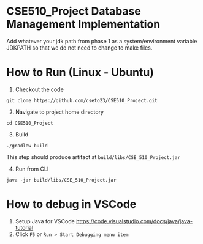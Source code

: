 # CSE510_Project Database Management Implementation

Add whatever your jdk path from phase 1 as a system/environment variable JDKPATH so that we do not need to change to make files.

# How to Run (Linux - Ubuntu)

1. Checkout the code 
```
git clone https://github.com/cseto23/CSE510_Project.git
```
2. Navigate to project home directory
```
cd CSE510_Project
```
3. Build
```
./gradlew build
```

This step should produce artifact at `build/libs/CSE_510_Project.jar`

4. Run from CLI
```
java -jar build/libs/CSE_510_Project.jar
```

# How to debug in VSCode

1. Setup Java for VSCode https://code.visualstudio.com/docs/java/java-tutorial
2. Click `F5` or  `Run > Start Debugging menu item`
 
 

